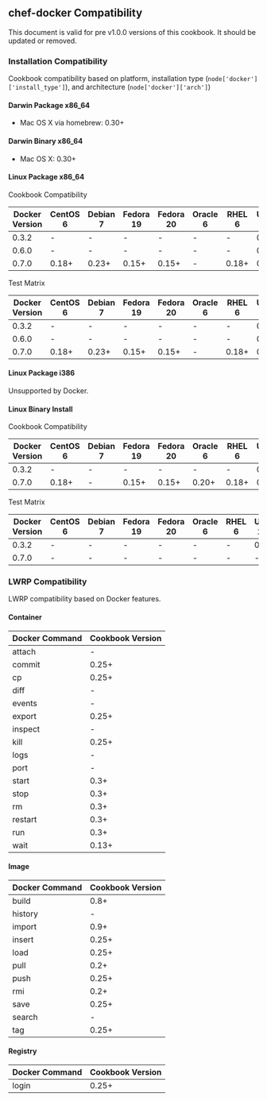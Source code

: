 ## chef-docker Compatibility ##

This document is valid for pre v1.0.0 versions of this cookbook.
It should be updated or removed.

### Installation Compatibility ###

Cookbook compatibility based on platform, installation type (`node['docker']['install_type']`), and architecture (`node['docker']['arch']`)

#### Darwin Package x86_64 ####

* Mac OS X via homebrew: 0.30+

#### Darwin Binary x86_64 ####

* Mac OS X: 0.30+

#### Linux Package x86_64 ####

Cookbook Compatibility

Docker Version | CentOS 6 | Debian 7 | Fedora 19 | Fedora 20 | Oracle 6 | RHEL 6 | Ubuntu 12.04 | Ubuntu 12.10 | Ubuntu 13.04 | Ubuntu 13.10
---------------|----------|----------|-----------|-----------|----------|--------|--------------|--------------|--------------|-------------
0.3.2          | -        | -        | -         | -         | -        | -      | 0.1+         | 0.1+         | 0.4+         | -
0.6.0          | -        | -        | -         | -         | -        | -      | 0.7+         | 0.7+         | 0.7+         | -
0.7.0          | 0.18+    | 0.23+    | 0.15+     | 0.15+     | -        | 0.18+  | 0.7+         | 0.7+         | 0.7+         | 0.22+

Test Matrix

Docker Version | CentOS 6 | Debian 7 | Fedora 19 | Fedora 20 | Oracle 6 | RHEL 6 | Ubuntu 12.04 | Ubuntu 12.10 | Ubuntu 13.04 | Ubuntu 13.10
---------------|----------|----------|-----------|-----------|----------|--------|--------------|--------------|--------------|-------------
0.3.2          | -        | -        | -         | -         | -        | -      | 0.1+         | 0.1+         | 0.4+         | -
0.6.0          | -        | -        | -         | -         | -        | -      | 0.7+         | 0.7+         | 0.7+         | -
0.7.0          | 0.18+    | 0.23+    | 0.15+     | 0.15+     | -        | 0.18+  | 0.7+         | 0.7+         | 0.7+         | 0.22+

#### Linux Package i386 ####

Unsupported by Docker.

#### Linux Binary Install ####

Cookbook Compatibility

Docker Version | CentOS 6 | Debian 7 | Fedora 19 | Fedora 20 | Oracle 6 | RHEL 6 | Ubuntu 12.04 | Ubuntu 12.10 | Ubuntu 13.04 | Ubuntu 13.10
---------------|----------|----------|-----------|-----------|----------|--------|--------------|--------------|--------------|-------------
0.3.2          | -        | -        | -         | -         | -        | -      | 0.1+         | 0.1+         | 0.4+         | -
0.7.0          | 0.18+    | -        | 0.15+     | 0.15+     | 0.20+    | 0.18+  | 0.7+         | 0.7+         | 0.7+         | -

Test Matrix

Docker Version | CentOS 6 | Debian 7 | Fedora 19 | Fedora 20 | Oracle 6 | RHEL 6 | Ubuntu 12.04 | Ubuntu 12.10 | Ubuntu 13.04 | Ubuntu 13.10
---------------|----------|----------|-----------|-----------|----------|--------|--------------|--------------|--------------|-------------
0.3.2          | -        | -        | -         | -         | -        | -      | 0.1+         | 0.1+         | 0.4+         | -
0.7.0          | -        | -        | -         | -         | -        | -      | -            | -            | -            | -

### LWRP Compatibility ###

LWRP compatibility based on Docker features.

#### Container ####

Docker Command | Cookbook Version
---------------|-----------------
attach         | -
commit         | 0.25+
cp             | 0.25+
diff           | -
events         | -
export         | 0.25+
inspect        | -
kill           | 0.25+
logs           | -
port           | -
start          | 0.3+
stop           | 0.3+
rm             | 0.3+
restart        | 0.3+
run            | 0.3+
wait           | 0.13+

#### Image ####

Docker Command | Cookbook Version
---------------|-----------------
build          | 0.8+
history        | -
import         | 0.9+
insert         | 0.25+
load           | 0.25+
pull           | 0.2+
push           | 0.25+
rmi            | 0.2+
save           | 0.25+
search         | -
tag            | 0.25+

#### Registry ####

Docker Command | Cookbook Version
---------------|-----------------
login          | 0.25+
